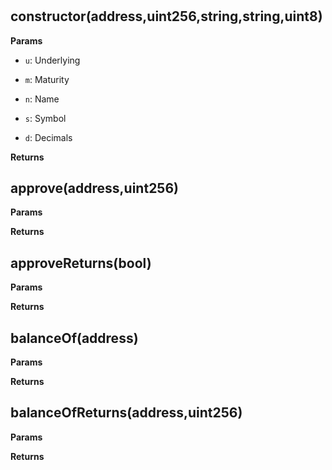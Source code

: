 # 



## constructor(address,uint256,string,string,uint8)




**Params**
- `u`: Underlying

- `m`: Maturity

- `n`: Name

- `s`: Symbol

- `d`: Decimals

**Returns**

## approve(address,uint256)




**Params**

**Returns**

## approveReturns(bool)




**Params**

**Returns**

## balanceOf(address)




**Params**

**Returns**

## balanceOfReturns(address,uint256)




**Params**

**Returns**



